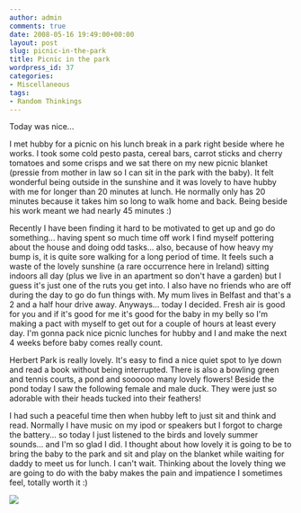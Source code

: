 ```yaml
---
author: admin
comments: true
date: 2008-05-16 19:49:00+00:00
layout: post
slug: picnic-in-the-park
title: Picnic in the park
wordpress_id: 37
categories:
- Miscellaneous
tags:
- Random Thinkings
---
```


Today was nice...  
  
I met hubby for a picnic on his lunch break in a park right beside where he works.  I took some cold pesto pasta, cereal bars, carrot sticks and cherry tomatoes and some crisps and we sat there on my new picnic blanket (pressie from mother in law so I can sit in the park with the baby).  It felt wonderful being outside in the sunshine and it was lovely to have hubby with me for longer than 20 minutes at lunch.  He normally only has 20 minutes because it takes him so long to walk home and back.  Being beside his work meant we had nearly 45 minutes :)  
  
Recently I have been finding it hard to be motivated to get up and go do something... having spent so much time off work I find myself pottering about the house and doing odd tasks... also, because of how heavy my bump is, it is quite sore walking for a long period of time.  It feels such a waste of the lovely sunshine (a rare occurrence here in Ireland) sitting indoors all day (plus we live in an apartment so don't have a garden) but I guess it's just one of the ruts you get into.  I also have no friends who are off during the day to go do fun things with.  My mum lives in Belfast and that's a 2 and a half hour drive away.  Anyways... today I decided.  Fresh air is good for you and if it's good for me it's good for the baby in my belly so I'm making a pact with myself to get out for a couple of hours at least every day.  I'm gonna pack nice picnic lunches for hubby and I and make the next 4 weeks before baby comes really count.  
  
Herbert Park is really lovely.  It's easy to find a nice quiet spot to lye down and read a book without being interrupted.  There is also a bowling green and tennis courts, a pond and soooooo many lovely flowers!  Beside the pond today I saw the following female and male duck.  They were just so adorable with their heads tucked into their feathers!  
  


I had such a peaceful time then when hubby left to just sit and think and read.  Normally I have music on my ipod or speakers but I forgot to charge the battery... so today I just listened to the birds and lovely summer sounds... and I'm so glad I did.  I thought about how lovely it is going to be to bring the baby to the park and sit and play on the blanket while waiting for daddy to meet us for lunch.  I can't wait.  Thinking about the lovely thing we are going to do with the baby makes the pain and impatience I sometimes feel, totally worth it :)

![](https://blogger.googleusercontent.com/tracker/251139911615938991-390870400395222749?l=www.outmumbered.com)
